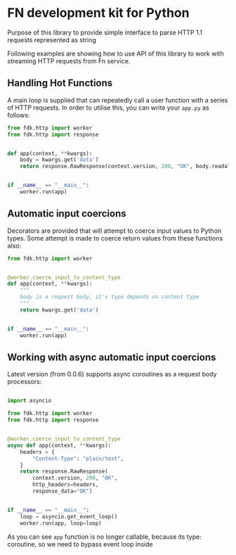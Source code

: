 FN development kit for Python
=============================

Purpose of this library to provide simple interface to parse HTTP 1.1 requests represented as string

Following examples are showing how to use API of this library to work with streaming HTTP requests from Fn service.

Handling Hot Functions
----------------------

A main loop is supplied that can repeatedly call a user function with a series of HTTP requests.
In order to utilise this, you can write your `app.py` as follows:

```python
from fdk.http import worker
from fdk.http import response


def app(context, **kwargs):
    body = kwargs.get('data')
    return response.RawResponse(context.version, 200, "OK", body.readall())


if __name__ == "__main__":
    worker.run(app)

```

Automatic input coercions
-------------------------

Decorators are provided that will attempt to coerce input values to Python types.
Some attempt is made to coerce return values from these functions also:

```python
from fdk.http import worker


@worker.coerce_input_to_content_type
def app(context, **kwargs):
    """
    body is a request body, it's type depends on content type
    """
    return kwargs.get('data')


if __name__ == "__main__":
    worker.run(app)

```

Working with async automatic input coercions
--------------------------------------------

Latest version (from 0.0.6) supports async coroutines as a request body processors:
```python

import asyncio

from fdk.http import worker
from fdk.http import response


@worker.coerce_input_to_content_type
async def app(context, **kwargs):
    headers = {
        "Content-Type": "plain/text",
    }
    return response.RawResponse(
        context.version, 200, "OK",
        http_headers=headers,
        response_data="OK")


if __name__ == "__main__":
    loop = asyncio.get_event_loop()
    worker.run(app, loop=loop)

```
As you can see `app` function is no longer callable, because its type: coroutine, so we need to bypass event loop inside 
